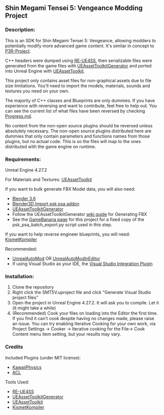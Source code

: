 Shin Megami Tensei 5: Vengeance Modding Project
------------------------------------------

### Description:
This is an SDK for Shin Megami Tensei 5: Vengeance, allowing modders to potentially modify more advanced game content.  It's similar in concept to [P3R-Project](https://github.com/rirurin/P3R-Project/).

C++ headers were dumped using [RE-UE4SS](https://github.com/UE4SS-RE/RE-UE4SS), then serializable files were generated from the game files with [UEAssetToolkitGenerator](https://github.com/LongerWarrior/UEAssetToolkitGenerator) and ported into Unreal Engine with [UEAssetToolkit](https://github.com/Buckminsterfullerene02/UEAssetToolkit-Fixes).

This project only contains asset files for non-graphical assets due to file size limitations. You'll need to import the models, materials, sounds and textures you need on your own.

The majority of C++ classes and Blueprints are only dummies. If you have experience with reversing and want to contribute, feel free to help out.  You can see the current list of what files have been
reversed by checking [Progress.md](https://github.com/bombasticmori/SMT5V-Project/blob/master/PROGRESS.md?plain=1).

No content from the non-open source plugins should be reversed unless absolutely necessary. The non-open source plugins distributed here are dummies that only contain parameters and functions names from those plugins, but no actual code.
This is so the files will map to the ones distributed with the game engine on runtime.

### Requirements:
Unreal Engine 4.27.2

For Materials and Textures:
[UEAssetToolkit](https://github.com/Buckminsterfullerene02/UEAssetToolkit-Fixes)

If you want to bulk generate FBX Model data, you will also need:

- [Blender 3.6](https://www.blender.org/download/releases/3-6/)</li>
- [Blender3D Import psk psa addon](https://github.com/matyalatte/blender3d_import_psk_psa)</li>
- [UEAssetToolkitGenerator](https://github.com/LongerWarrior/UEAssetToolkitGenerator)</li>
- Follow the UEAssetToolkitGenerator [wiki guide](https://github.com/LongerWarrior/UEAssetToolkitGenerator/wiki/Generating-FBX) for Generating FBX
- See the [GameBanana page](https://gamebanana.com/tools/18864) for this project for a fixed copy of the psk_psa_batch_export.py script used in this step.

If you want to help reverse engineer blueprints, you will need:
[KismetKompiler](https://github.com/tge-was-taken/KismetKompiler/)

Recommended:
- [UnrealAutoMod](https://github.com/Mythical-Github/unreal_auto_mod) OR [UnrealAutoModInEditor](https://github.com/Mythical-Github/UnrealAutoModInEditor)
- If using Visual Studio as your IDE, the [Visual Studio Integration Plugin](https://www.fab.com/listings/8a639215-7f85-4cc7-b155-fa2137326209)

### Installation:
1) Clone the repository
2) Right click the SMT5V.uproject file and click "Generate Visual Studio project files"
3) Open the project in Unreal Engine 4.27.2.  It will ask you to compile. Let it (it might take a while)
4) (Recommended) Cook your files on loading into the Editor the first time. If you find it can't cook despite having no changes made, please raise an issue.  You can try enabling Iterative Cooking for your own work, via Project Settings -> Cooker -> Iterative cooking for the File-> Cook Content menu item setting, but your results may vary.

### Credits
Included Plugins (under MIT license):
- [KawaiiPhysics](https://github.com/pafuhana1213/KawaiiPhysics)
- [ACL](https://github.com/nfrechette/acl)

Tools Used:
- [RE-UE4SS](https://github.com/UE4SS-RE/RE-UE4SS)
- [UEAssetToolkitGenerator](https://github.com/LongerWarrior/UEAssetToolkitGenerator)
- [UEAssetToolkit](https://github.com/Buckminsterfullerene02/UEAssetToolkit-Fixes)
- [KismetKompiler](https://github.com/tge-was-taken/KismetKompiler/)